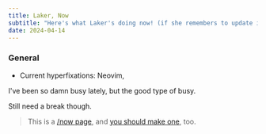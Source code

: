 ```yaml
---
title: Laker, Now
subtitle: "Here's what Laker's doing now! (if she remembers to update it)"
date: 2024-04-14
---
```


<script href="https://status.lol/laker.js?simple"></script>

### General
- Current hyperfixations: Neovim,

I've been so damn busy lately, but the good type of busy.

Still need a break though.

> This is a [/now page](https://sive.rs/nowff), and [you should make one](https://nownownow.com/about), too.
